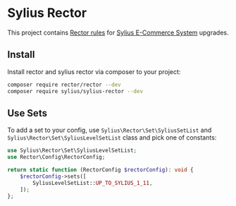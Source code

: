 # Sylius Rector

This project contains [Rector rules](https://github.com/rectorphp/rector) for [Sylius E-Commerce System](https://github.com/sylius/sylius) upgrades.

## Install

Install rector and sylius rector via composer to your project:

```bash
composer require rector/rector --dev
composer require sylius/sylius-rector --dev
```

## Use Sets

To add a set to your config, use `Sylius\Rector\Set\SyliusSetList` and `Sylius\Rector\Set\SyliusLevelSetList`
class and pick one of constants:

```php
use Sylius\Rector\Set\SyliusLevelSetList;
use Rector\Config\RectorConfig;

return static function (RectorConfig $rectorConfig): void {
    $rectorConfig->sets([
        SyliusLevelSetList::UP_TO_SYLIUS_1_11,
    ]);
};
```
